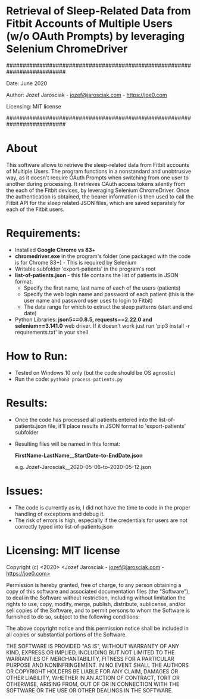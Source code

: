 # Retrieval of Sleep-Related Data from Fitbit Accounts of Multiple Users (w/o OAuth Prompts) by leveraging Selenium ChromeDriver

##########################################################################

Date: June 2020

Author: Jozef Jarosciak - jozef@jarosciak.com - https://joe0.com

Licensing: MIT license

##########################################################################

# About
This software allows to retrieve the sleep-related data from Fitbit accounts of Multiple Users.
The program functions in a nonstandard and unobtrusive way, as it doesn't require OAuth Prompts when switching from one user to another during processing.
It retrieves OAuth access tokens silently from the each of the Fitbit devices, by leveraging Selenium ChromeDriver.
Once the authentication is obtained, the bearer information is then used to call the Fitbit API for the sleep related JSON files,
which are saved separately for each of the Fitbit users. 

# Requirements:
- Installed **Google Chrome vs 83**+
- **chromedriver.exe** in the program's folder (one packaged with the code is for Chrome 83+) - This is required by Selenium
- Writable subfolder 'export-patients' in the program's root
- **list-of-patients.json** - this file contains the list of patients in JSON format:
    - Specify the first name, last name of each of the users (patients)
    - Specify the web login name and password of each patient (this is the user name and password user uses to login to Fitbit)
    - The data range for which to extract the sleep patterns (start and end date)
- Python Libraries: **json5==0.8.5, requests==2.22.0 and selenium==3.141.0** web driver. If it doesn't work just run 'pip3 install -r requirements.txt' in your shell

# How to Run:
- Tested on Windows 10 only (but the code should be OS agnostic)
- Run the code: `python3 process-patients.py`

# Results:
- Once the code has processed all patients entered into the list-of-patients.json file, it'll place results in JSON format to 'export-patients' subfolder  
- Resulting files will be named in this format:

	**FirstName-LastName__StartDate-to-EndDate.json** 
	
	e.g. Jozef-Jarosciak__2020-05-06-to-2020-05-12.json

# Issues:
- The code is currently as is, I did not have the time to code in the proper handling of exceptions and debug it.
- The risk of errors is high, especially if the credentials for users are not correctly typed into list-of-patients.json

# Licensing: MIT license

Copyright (c) <2020> <Jozef Jarosciak - jozef@jarosciak.com - https://joe0.com>

Permission is hereby granted, free of charge, to any person obtaining a copy
of this software and associated documentation files (the "Software"), to deal
in the Software without restriction, including without limitation the rights
to use, copy, modify, merge, publish, distribute, sublicense, and/or sell
copies of the Software, and to permit persons to whom the Software is
furnished to do so, subject to the following conditions:

The above copyright notice and this permission notice shall be included in all
copies or substantial portions of the Software.

THE SOFTWARE IS PROVIDED "AS IS", WITHOUT WARRANTY OF ANY KIND, EXPRESS OR
IMPLIED, INCLUDING BUT NOT LIMITED TO THE WARRANTIES OF MERCHANTABILITY,
FITNESS FOR A PARTICULAR PURPOSE AND NONINFRINGEMENT. IN NO EVENT SHALL THE
AUTHORS OR COPYRIGHT HOLDERS BE LIABLE FOR ANY CLAIM, DAMAGES OR OTHER
LIABILITY, WHETHER IN AN ACTION OF CONTRACT, TORT OR OTHERWISE, ARISING FROM,
OUT OF OR IN CONNECTION WITH THE SOFTWARE OR THE USE OR OTHER DEALINGS IN THE
SOFTWARE.
